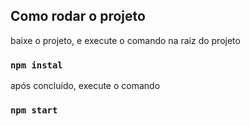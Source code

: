 ## Como rodar o projeto

baixe o projeto, e execute o comando na raiz do projeto

### `npm instal`

após concluído, execute o comando

### `npm start`

